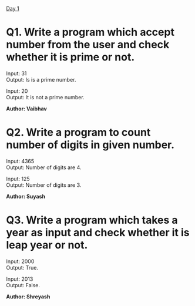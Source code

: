 [Day 1](https://github.com/RapidCoders/Coding-Practice/tree/main/DAY_1)
# Q1. Write a program which accept number from the user and check whether it is prime or not.

Input: 31\
Output: Is is a prime number.

Input: 20\
Output: It is not a prime number.

**Author: Vaibhav**

# Q2. Write a program to count number of digits in given number.

Input: 4365\
Output: Number of digits are 4.

Input: 125\
Output: Number of digits are 3.

**Author: Suyash**

# Q3. Write a program which takes a year as input and check whether it is leap year or not.

Input: 2000\
Output: True.

Input: 2013\
Output: False.

**Author: Shreyash**
